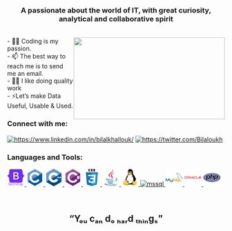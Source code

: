 <html>
<body>
<!--<h3 align="center">Hi there,</h3><br>
	<h2 align="center">My name is Bilal KHALLOUK</h2>!-->
	<h3 align="center">A passionate about the world of IT, with great curiosity, analytical and collaborative spirit</h3>
	<br>
	<img align="right" height="190" width="350" src="https://media.tenor.com/NOYF3f82b_gAAAAM/programmer.gif"></img>
	- 🧑‍💻 Coding <bold>is my passion.</bold><br>
	- 📫 The best way to reach me <bold>is to send me an email.</bold><br>
	- 🕵️‍♀️ I like doing <bold>quality work</bold><br>
	- ⚡Let’s make Data Useful, <bold>Usable & Used.</bold><br>
	<h3 align="left">Connect with me:</h3>
	<p align="left">
	<a href="https://linkedin.com/in/bilalkhallouk/" target="blank"><img align="center" src="https://raw.githubusercontent.com/rahuldkjain/github-profile-readme-generator/master/src/images/icons/Social/linked-in-alt.svg" alt="https://www.linkedin.com/in/bilalkhallouk/" height="30" width="40" /></a>
		<a href="https://twitter.com/Bilaloukh/" target="blank"><img align="center" src="https://raw.githubusercontent.com/rahuldkjain/github-profile-readme-generator/master/src/images/icons/Social/twitter-alt.svg" alt="https://twitter.com/Bilaloukh" height="30" width="40" /></a>
	</p>
	<h3 align="left">Languages and Tools:</h3>
	<p align="left"> <a href="https://getbootstrap.com" target="_blank" rel="noreferrer"> <img src="https://raw.githubusercontent.com/devicons/devicon/master/icons/bootstrap/bootstrap-plain-wordmark.svg" alt="bootstrap" width="40" height="40"/> </a> <a href="https://www.cprogramming.com/" target="_blank" rel="noreferrer"> <img src="https://raw.githubusercontent.com/devicons/devicon/master/icons/c/c-original.svg" alt="c" width="40" height="40"/> </a> <a href="https://www.w3schools.com/cpp/" target="_blank" rel="noreferrer"> <img src="https://raw.githubusercontent.com/devicons/devicon/master/icons/cplusplus/cplusplus-original.svg" alt="cplusplus" width="40" height="40"/> </a> <a href="https://www.w3schools.com/cs/" target="_blank" rel="noreferrer"> <img src="https://raw.githubusercontent.com/devicons/devicon/master/icons/csharp/csharp-original.svg" alt="csharp" width="40" height="40"/> </a> <a href="https://www.w3schools.com/css/" target="_blank" rel="noreferrer"> <img src="https://raw.githubusercontent.com/devicons/devicon/master/icons/css3/css3-original-wordmark.svg" alt="css3" width="40" height="40"/> </a> <a href="https://www.java.com" target="_blank" rel="noreferrer"> <img src="https://raw.githubusercontent.com/devicons/devicon/master/icons/java/java-original.svg" alt="java" width="40" height="40"/> </a> <a href="https://www.linux.org/" target="_blank" rel="noreferrer"> <img src="https://raw.githubusercontent.com/devicons/devicon/master/icons/linux/linux-original.svg" alt="linux" width="40" height="40"/> </a> <a href="https://www.microsoft.com/en-us/sql-server" target="_blank" rel="noreferrer"> <img src="https://www.svgrepo.com/show/303229/microsoft-sql-server-logo.svg" alt="mssql" width="40" height="40"/> </a> <a href="https://www.mysql.com/" target="_blank" rel="noreferrer"> <img src="https://raw.githubusercontent.com/devicons/devicon/master/icons/mysql/mysql-original-wordmark.svg" alt="mysql" width="40" height="40"/> </a> <a href="https://www.oracle.com/" target="_blank" rel="noreferrer"> <img src="https://raw.githubusercontent.com/devicons/devicon/master/icons/oracle/oracle-original.svg" alt="oracle" width="40" height="40"/> </a> <a href="https://www.php.net" target="_blank" rel="noreferrer"> <img src="https://raw.githubusercontent.com/devicons/devicon/master/icons/php/php-original.svg" alt="php" width="40" height="40"/> </a> </p>
<br><h2 align="center">“Yₒᵤ cₐₙ dₒ ₕₐᵣd ₜₕᵢₙgₛ”</h2><br>
</body>
</html>
